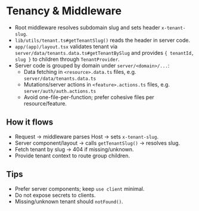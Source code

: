 # Tenancy & Middleware

- Root middleware resolves subdomain slug and sets header `x-tenant-slug`.
- `lib/utils/tenant.ts#getTenantSlug()` reads the header in server code.
- `app/(app)/layout.tsx` validates tenant via `server/data/tenants.data.ts#getTenantBySlug` and provides `{ tenantId, slug }` to children through `TenantProvider`.
- Server code is grouped by domain under `server/<domain>/...`:
  - Data fetching in `<resource>.data.ts` files, e.g. `server/data/tenants.data.ts`
  - Mutations/server actions in `<feature>.actions.ts` files, e.g. `server/auth/auth.actions.ts`
  - Avoid one-file-per-function; prefer cohesive files per resource/feature.

## How it flows
- Request → middleware parses Host → sets `x-tenant-slug`.
- Server component/layout → calls `getTenantSlug()` → resolves slug.
- Fetch tenant by slug → 404 if missing/unknown.
- Provide tenant context to route group children.

## Tips
- Prefer server components; keep `use client` minimal.
- Do not expose secrets to clients.
- Missing/unknown tenant should `notFound()`.


